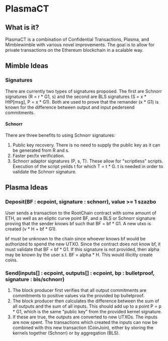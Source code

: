 # PlasmaCT
## What is it?
PlasmaCT is a combination of Confidential Transactions, Plasma, and Mimblewimble with various novel improvements.  The goal is to allow for private transactions on the Ethereum blockchain in a scalable way.
## Mimble Ideas
### Signatures
There are currently two types of signatures proposed.  The first are Schnorr signatures (R = r * G1, s) and the second are BLS signatures (S = x * HtP[msg], P = x * G1).  Both are used to prove that the remander (x * G1) is known for the difference between output and input pedersend commitments.
#### Schnorr
There are three benefits to using Schnorr signatures:
1. Public key recovery.  There is no need to supply the public key as it can be generated from R and s.
2. Faster per/tx verification.
3. Schnorr adaptor signatures (P, s, T).  These allow for "scriptless" scripts.  Execution of the script yeilds t for which T = t * G.  t is needed in order to validate the Schnorr signature.
## Plasma Ideas
### Deposit(BF : ecpoint, signature : schnorr), value >= 1 szazbo
User sends a transaction to the RootChain contract with some amount of ETH, as well as an eliptic curve point BF, and a BLS or Schnorr signature proving that the sender knows bf such that BF = bf * G1.  A new utxo is created (v * H + bf * G1).

bf must be unknown to the chain since whoever knows bf would be authorized to spend the new UTXO.  Since the contract does not know bf, it must validate that BF = bf * G1.  If this signature is not provided, then alpha may be known by the user s.t. BF = alpha * H.  This would illicitly create coins.

### Send(inputs[] : ecpoint, outputs[] : ecpoint, bp : bulletproof, signature : bls/schnorr)
1. The block producer first verifies that all output commitments are commitments to positive values via the provided bp bulletproof.
2. The block producer then calculates the difference between the sum of all outputs and the sum of all inputs.  This should add up to a point P = p * G1, which is the same "public key" from the provided kernel signature.
3. If these are true, the outputs are converted to new UTXOs.  The inputs are now spent.  The transactions which created the inputs can now be combined with this new transaction (CoinJoin), either by storing the kernels together (Schnorr) or by aggregation (BLS).